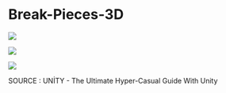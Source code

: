 # Break-Pieces-3D

![](images/İmage1.png)


![](images/İmage2.png)


![](images/İmage3.png)




SOURCE : UNİTY - The Ultimate Hyper-Casual Guide With Unity
